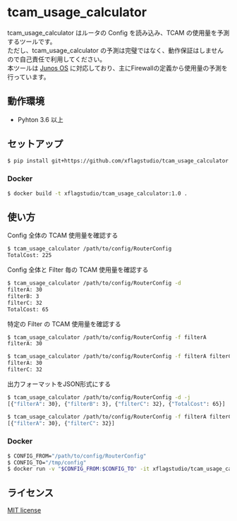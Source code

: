# tcam_usage_calculator
tcam_usage_calculator はルータの Config を読み込み、TCAM の使用量を予測するツールです。  
ただし、tcam_usage_calculator の予測は完璧ではなく、動作保証はしませんので自己責任で利用してください。  
本ツールは [Junos OS](https://www.juniper.net/jp/jp/products-services/nos/junos/) に対応しており、主にFirewallの定義から使用量の予測を行っています。

## 動作環境
* Pyhton 3.6 以上

## セットアップ
```bash
$ pip install git+https://github.com/xflagstudio/tcam_usage_calculator.git
```

### Docker
```bash
$ docker build -t xflagstudio/tcam_usage_calculator:1.0 .
```

## 使い方
Config 全体の TCAM 使用量を確認する
```bash
$ tcam_usage_calculator /path/to/config/RouterConfig
TotalCost: 225
```

Config 全体と Filter 毎の TCAM 使用量を確認する
```bash
$ tcam_usage_calculator /path/to/config/RouterConfig -d
filterA: 30
filterB: 3
filterC: 32
TotalCost: 65
```

特定の Filter の TCAM 使用量を確認する
```bash
$ tcam_usage_calculator /path/to/config/RouterConfig -f filterA
filterA: 30

$ tcam_usage_calculator /path/to/config/RouterConfig -f filterA filterC
filterA: 30
filterC: 32
```

出力フォーマットをJSON形式にする
```bash
$ tcam_usage_calculator /path/to/config/RouterConfig -d -j
[{"filterA": 30}, {"filterB": 3}, {"filterC": 32}, {"TotalCost": 65}]

$ tcam_usage_calculator /path/to/config/RouterConfig -f filterA filterC -j
[{"filterA": 30}, {"filterC": 32}]
```

### Docker
```bash
$ CONFIG_FROM="/path/to/config/RouterConfig"
$ CONFIG_TO="/tmp/config"
$ docker run -v "$CONFIG_FROM:$CONFIG_TO" -it xflagstudio/tcam_usage_calculator:1.0 /bin/bash -c "tcam_usage_calculator -d -j $CONFIG_TO"
```

## ライセンス
[MIT license](https://github.com/xflagstudio/tcam_usage_calculator/blob/master/LICENSE)
